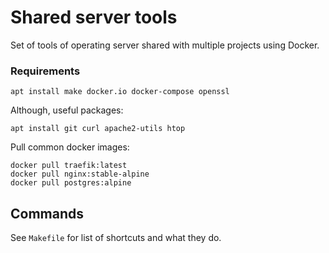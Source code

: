 
# Shared server tools

Set of tools of operating server shared with multiple projects using Docker.

### Requirements

```shell script
apt install make docker.io docker-compose openssl
```

Although, useful packages:
```shell script
apt install git curl apache2-utils htop
```

Pull common docker images:
```shell script
docker pull traefik:latest
docker pull nginx:stable-alpine
docker pull postgres:alpine
```

## Commands

See `Makefile` for list of shortcuts and what they do.
